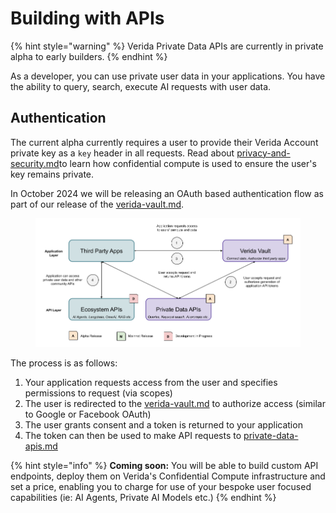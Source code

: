 # Building with APIs

{% hint style="warning" %}
Verida Private Data APIs are currently in private alpha to early builders.
{% endhint %}

As a developer, you can use private user data in your applications. You have the ability to query, search, execute AI requests with user data.

## Authentication

The current alpha currently requires a user to provide their Verida Account private key as a `key` header in all requests. Read about [privacy-and-security.md](privacy-and-security.md "mention")to learn how confidential compute is used to ensure the user's key remains private.

In October 2024 we will be releasing an OAuth based authentication flow as part of our release of the [verida-vault.md](../private-data-bridge/verida-vault.md "mention").

<figure><img src="../.gitbook/assets/Third Party Application Architecture.png" alt=""><figcaption></figcaption></figure>

The process is as follows:

1. Your application requests access from the user and specifies permissions to request (via scopes)
2. The user is redirected to the [verida-vault.md](../private-data-bridge/verida-vault.md "mention") to authorize access (similar to Google or Facebook OAuth)
3. The user grants consent and a token is returned to your application
4. The token can then be used to make API requests to [private-data-apis.md](private-data-apis.md "mention")

{% hint style="info" %}
**Coming soon:** You will be able to build custom API endpoints, deploy them on Verida's Confidential Compute infrastructure and set a price, enabling you to charge for use of your bespoke user focused capabilities (ie: AI Agents, Private AI Models etc.)
{% endhint %}
